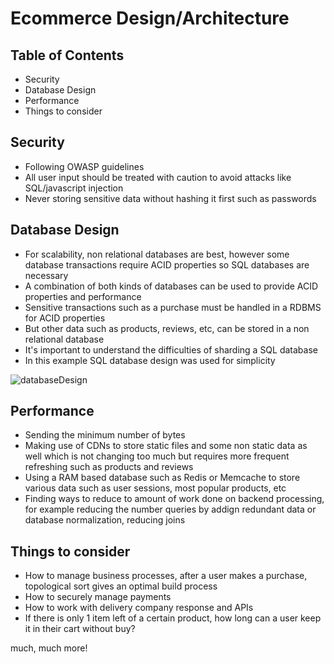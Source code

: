 # Ecommerce Design/Architecture

## Table of Contents
- Security
- Database Design
- Performance
- Things to consider

## Security
- Following OWASP guidelines
- All user input should be treated with caution to avoid attacks like SQL/javascript injection
- Never storing sensitive data without hashing it first such as passwords

## Database Design
- For scalability, non relational databases are best, however some database transactions require ACID properties so SQL databases are necessary
- A combination of both kinds of databases can be used to provide ACID properties and performance
- Sensitive transactions such as a purchase must be handled in a RDBMS for ACID properties
- But other data such as products, reviews, etc, can be stored in a non relational database
- It's important to understand the difficulties of sharding a SQL database
- In this example SQL database design was used for simplicity

![databaseDesign](https://user-images.githubusercontent.com/43149204/131218560-8d2e22a8-7085-47f4-965a-230da8615d9e.png)

## Performance
- Sending the minimum number of bytes
- Making use of CDNs to store static files and some non static data as well which is not changing too much but requires more frequent refreshing such as products and reviews
- Using a RAM based database such as Redis or Memcache to store various data such as user sessions, most popular products, etc
- Finding ways to reduce to amount of work done on backend processing, for example reducing the number queries by addign redundant data or database normalization, reducing joins

## Things to consider
- How to manage business processes, after a user makes a purchase, topological sort gives an optimal build process
- How to securely manage payments
- How to work with delivery company response and APIs
- If there is only 1 item left of a certain product, how long can a user keep it in their cart without buy?

much, much more!